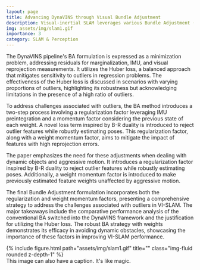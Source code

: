 ```yaml
---
layout: page
title: Advancing DynaVINS through Visual Bundle Adjustment
description: Visual-inertial SLAM leverages various Bundle Adjustment (BA) methods which optimize camera poses and 3D maps by incorporating both visual and inertial measurements. BA holds significant importance as it refines system estimates, aligns sensor data, and ensures global consistency in real time. Our approach involves incorporating insights from a baseline paper (DynaVINS) and tries to enhance its robustness and accuracy. The framework is robust to dynamic and temporarily static objects, utilizing a tightly coupled sensor fusion approach to integrate visual and inertial measurements. 
img: assets/img/slam1.gif
importance: 3
category: SLAM & Perception
---
```


The DynaVINS pipeline's BA formulation is expressed as a minimization problem, addressing residuals for marginalization, IMU, and visual reprojection measurements. It utilizes the Huber loss, a balanced approach that mitigates sensitivity to outliers in regression problems. The effectiveness of the Huber loss is discussed in scenarios with varying proportions of outliers, highlighting its robustness but acknowledging limitations in the presence of a high ratio of outliers.

To address challenges associated with outliers, the BA method introduces a two-step process involving a regularization factor leveraging IMU preintegration and a momentum factor considering the previous state of each weight. A novel loss term inspired by B-R duality is introduced to reject outlier features while robustly estimating poses. This regularization factor, along with a weight momentum factor, aims to mitigate the impact of features with high reprojection errors.

The paper emphasizes the need for these adjustments when dealing with dynamic objects and aggressive motion. It introduces a regularization factor inspired by B-R duality to reject outlier features while robustly estimating poses. Additionally, a weight momentum factor is introduced to make previously estimated feature weights unaffected by aggressive motion.

The final Bundle Adjustment formulation incorporates both the regularization and weight momentum factors, presenting a comprehensive strategy to address the challenges associated with outliers in VI-SLAM. The major takeaways include the comparative performance analysis of the conventional BA switched into the DynaVINS framework and the justification for utilizing the Huber loss. The robust BA strategy with weights demonstrates its efficacy in avoiding dynamic obstacles, showcasing the importance of these factors in improving VI-SLAM performance.

<div class="row">
    <div class="col-sm mt-3 mt-md-0">
        {% include figure.html path="assets/img/slam1.gif" title="" class="img-fluid rounded z-depth-1" %}
    </div>
</div>
<div class="caption">
    This image can also have a caption. It's like magic.
</div>



